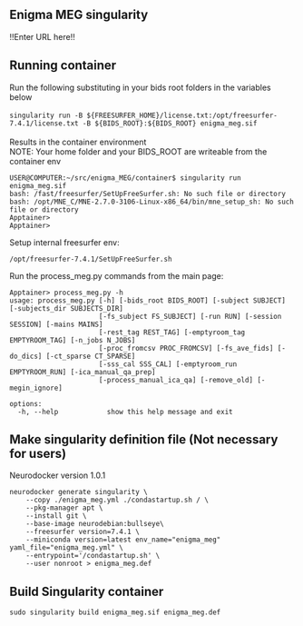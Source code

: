 ## Enigma MEG singularity
!!Enter URL here!!

## Running container
Run the following substituting in your bids root folders in the variables below<br><br>
`singularity run -B ${FREESURFER_HOME}/license.txt:/opt/freesurfer-7.4.1/license.txt -B ${BIDS_ROOT}:${BIDS_ROOT} enigma_meg.sif` <br><br>
Results in the container environment<br>
NOTE: Your home folder and your BIDS_ROOT are writeable from the container env <br>
```
USER@COMPUTER:~/src/enigma_MEG/container$ singularity run enigma_meg.sif 
bash: /fast/freesurfer/SetUpFreeSurfer.sh: No such file or directory
bash: /opt/MNE_C/MNE-2.7.0-3106-Linux-x86_64/bin/mne_setup_sh: No such file or directory
Apptainer> 
Apptainer> 
```
Setup internal freesurfer env:
```
/opt/freesurfer-7.4.1/SetUpFreeSurfer.sh
```

Run the process_meg.py commands from the main page:
```
Apptainer> process_meg.py -h 
usage: process_meg.py [-h] [-bids_root BIDS_ROOT] [-subject SUBJECT] [-subjects_dir SUBJECTS_DIR]
                      [-fs_subject FS_SUBJECT] [-run RUN] [-session SESSION] [-mains MAINS]
                      [-rest_tag REST_TAG] [-emptyroom_tag EMPTYROOM_TAG] [-n_jobs N_JOBS]
                      [-proc_fromcsv PROC_FROMCSV] [-fs_ave_fids] [-do_dics] [-ct_sparse CT_SPARSE]
                      [-sss_cal SSS_CAL] [-emptyroom_run EMPTYROOM_RUN] [-ica_manual_qa_prep]
                      [-process_manual_ica_qa] [-remove_old] [-megin_ignore]

options:
  -h, --help            show this help message and exit
```

## Make singularity definition file (Not necessary for users)
Neurodocker version 1.0.1
```
neurodocker generate singularity \
    --copy ./enigma_meg.yml ./condastartup.sh / \
    --pkg-manager apt \
    --install git \
    --base-image neurodebian:bullseye\
    --freesurfer version=7.4.1 \
    --miniconda version=latest env_name="enigma_meg" yaml_file="enigma_meg.yml" \
    --entrypoint='/condastartup.sh' \
    --user nonroot > enigma_meg.def 
```

## Build Singularity container
`sudo singularity build enigma_meg.sif enigma_meg.def`


